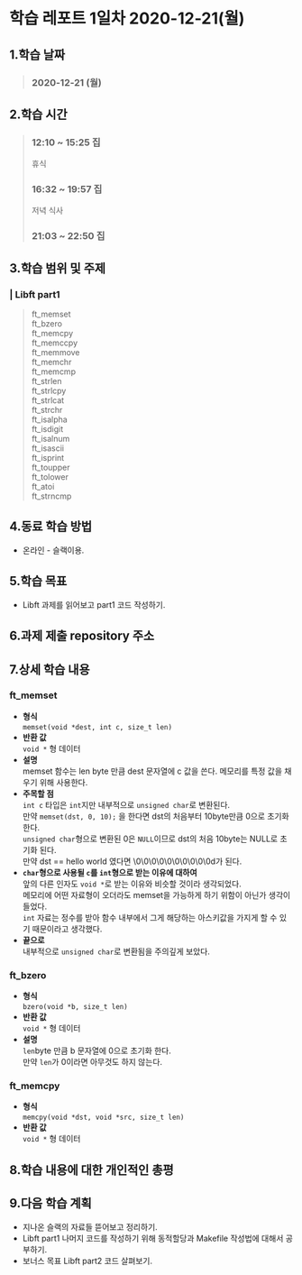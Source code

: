 # **학습 레포트 1일차 2020-12-21(월)**
## **1.학습 날짜**
> ### **2020-12-21 (월)**
## **2.학습 시간**
> ### **12:10 ~ 15:25 집**
> 휴식
> ### **16:32 ~ 19:57 집**
> 저녁 식사
> ### **21:03 ~ 22:50 집**

## **3.학습 범위 및 주제**
### | Libft part1 
> ft_memset\
> ft_bzero\
> ft_memcpy\
> ft_memccpy\
> ft_memmove\
> ft_memchr\
> ft_memcmp\
> ft_strlen\
> ft_strlcpy\
> ft_strlcat\
> ft_strchr\
> ft_isalpha\
> ft_isdigit\
> ft_isalnum\
> ft_isascii\
> ft_isprint\
> ft_toupper\
> ft_tolower\
> ft_atoi\
> ft_strncmp

## **4.동료 학습 방법**
- 온라인 - 슬랙이용.
## **5.학습 목표**
- Libft 과제를 읽어보고 part1 코드 작성하기.

## **6.과제 제출 repository 주소**
## **7.상세 학습 내용**
### ft_memset
- **형식**\
`memset(void *dest, int c, size_t len)`
- **반환 값**\
`void *` 형 데이터
- **설명**\
memset 함수는 len byte 만큼 dest 문자열에 c 값을 쓴다.
메모리를 특정 값을 채우기 위해 사용한다.
- **주목할 점**\
`int c` 타입은 `int`지만 내부적으로 `unsigned char`로 변환된다.\
만약 `memset(dst, 0, 10);` 을 한다면 dst의 처음부터 10byte만큼 0으로 초기화 한다.\
`unsigned char`형으로 변환된 0은 `NULL`이므로 dst의 처음 10byte는 NULL로 초기화 된다.\
만약 dst == hello world 였다면 \0\0\0\0\0\0\0\0\0\0d가 된다.
- **`char`형으로 사용될 `c`를 `int`형으로 받는 이유에 대하여**\
앞의 다른 인자도 `void *`로 받는 이유와 비슷할 것이라 생각되었다.\
메모리에 어떤 자료형이 오더라도 memset을 가능하게 하기 위함이 아닌가 생각이 들었다.\
`int` 자료는 정수를 받아 함수 내부에서 그게 해당하는 아스키값을 가지게 할 수 있기 때문이라고 생각했다.
- **끝으로**\
내부적으로 `unsigned char`로 변환됨을 주의깊게 보았다.

### ft_bzero
- **형식**\
`bzero(void *b, size_t len)`
- **반환 값**\
`void *` 형 데이터
- **설명**\
`len`byte 만큼 b 문자열에 0으로 초기화 한다.\
만약 `len`가 0이라면 아무것도 하지 않는다.

### ft_memcpy
- **형식**\
`memcpy(void *dst, void *src, size_t len)`
- **반환 값**\
`void *` 형 데이터

## **8.학습 내용에 대한 개인적인 총평**
## **9.다음 학습 계획**
- 지나온 슬랙의 자료들 뜯어보고 정리하기.
- Libft part1 나머지 코드를 작성하기 위해 동적할당과 Makefile 작성법에 대해서 공부하기.
- 보너스 목표 Libft part2 코드 살펴보기.
